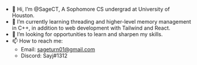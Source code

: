 - 👋 Hi, I’m @SageCT, A Sophomore CS undergrad at University of Houston.
- 🌱 I’m currently learning threading and higher-level memory management in C++, in addition to web development with Tailwind and React.
- 💞️ I’m looking for opportunities to learn and sharpen my skills.
- 📫 How to reach me: 
  - Email: sageturn01@gmail.com
  - Discord: Sayj#1312
<!---
SageCT/SageCT is a ✨ special ✨ repository because its `README.md` (this file) appears on your GitHub profile.
You can click the Preview link to take a look at your changes.
--->
